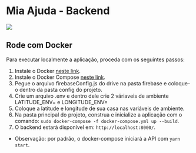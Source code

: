 # Mia Ajuda - Backend

<a href="https://mia-ajuda.github.io/Documentation/#/" target="_blank"><img src="https://img.shields.io/badge/Mia%20Ajuda-2020.1-purple"></a>

## Rode com Docker

Para executar localmente a aplicação, proceda com os seguintes passos:

1. Instale o Docker [neste link](https://docs.docker.com/install/linux/docker-ce/ubuntu/).
2. Instale o Docker Compose [neste link](https://docs.docker.com/compose/install/).
3. Pegue o arquivo firebaseConfig.js do drive na pasta firebase e coloque-o dentro da pasta config do projeto.
4. Crie um arquivo .env e dentro dele crie 2 váriaveis de ambiente LATITUDE_ENV= e LONGITUDE_ENV=
5. Coloque a latitude e longitude de sua casa nas variáveis de ambiente.
6. Na pasta principal do projeto, construa e inicialize a aplicação com o comando: `sudo docker-compose -f docker-compose.yml up --build`.
7. O backend estará disponível em: `http://localhost:8000/`.

*   Observação: por padrão, o docker-compose iniciará a API com `yarn start`.
